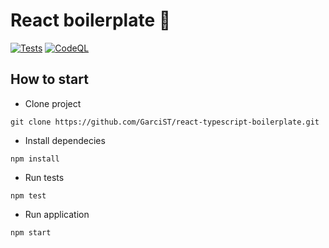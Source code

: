 # React boilerplate 🚀

[![Tests](https://github.com/GarciST/react-typescript-boilerplate/actions/workflows/tests.yml/badge.svg)](https://github.com/GarciST/react-typescript-boilerplate/actions/workflows/tests.yml) [![CodeQL](https://github.com/GarciST/react-typescript-boilerplate/actions/workflows/codeql-analysis.yml/badge.svg)](https://github.com/GarciST/react-typescript-boilerplate/actions/workflows/codeql-analysis.yml)

## How to start
 - Clone project
```
git clone https://github.com/GarciST/react-typescript-boilerplate.git
```

 - Install dependecies
 ```
 npm install
 ```

  - Run tests
 ```
 npm test
 ```

  - Run application
 ```
 npm start
 ```

